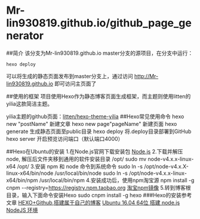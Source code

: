 # Mr-lin930819.github.io/github_page_generator
##简介
该分支为Mr-lin930819.github.io master分支的源项目，在分支中运行：

    hexo deploy
可以将生成的静态页面发布到master分支上，通过访问 http://Mr-lin930819.github.io 即可访问主页面了

##使用的框架
  项目使用Hexo作为静态博客页面生成框架，而主题则使用litten的yilia这款简洁主题。
  
  yilia主题的github页面：[litten/hexo-theme-yilia](https://github.com/litten/hexo-theme-yilia)
##Hexo常见使用命令
    hexo new "postName"        新建文章
    hexo new page"pageName"   新建页面
    hexo generate             生成静态页面至public目录
    hexo deploy               将.deploy目录部署到GitHub
    hexo server               开启预览访问端口（默认端口4000）

##Hexo在Ubuntu的安装
1.在Node.js官网下载安装包
[Node.js](https://nodejs.org/en/)
2.下载并解压 node, 解压后文件夹移到通用的软件安装目录 /opt/ 
	sudo mv node-v4.x.x-linux-x64 /opt/
3.安装 npm 和 node 命令到系统命令 
	sudo ln -s /opt/node-v4.x.X-linux-x64/bin/node /usr/local/bin/node
	sudo ln -s /opt/node-v4.x.x-linux-x64/bin/npm /usr/local/bin/npm
4.安装成功后，使用npm淘宝源
	npm install -g cnpm --registry=https://registry.npm.taobao.org
[淘宝npm镜像](https://npm.taobao.org/)
5.转到博客根目录，输入下面命令安装Hexo
	sudo cnpm install -g hexo
###Hexo的安装参考文章
[HEXO+Github,搭建属于自己的博客](http://www.jianshu.com/p/465830080ea9)
[Ubuntu 16.04 64位 搭建 node.js NodeJS 环境](http://blog.csdn.net/caib1109/article/details/51804687)

